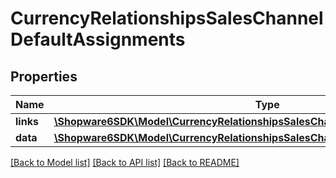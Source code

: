 # CurrencyRelationshipsSalesChannelDefaultAssignments

## Properties
Name | Type | Description | Notes
------------ | ------------- | ------------- | -------------
**links** | [**\Shopware6SDK\Model\CurrencyRelationshipsSalesChannelDefaultAssignmentsLinks**](CurrencyRelationshipsSalesChannelDefaultAssignmentsLinks.md) |  | [optional] 
**data** | [**\Shopware6SDK\Model\CurrencyRelationshipsSalesChannelDefaultAssignmentsData[]**](CurrencyRelationshipsSalesChannelDefaultAssignmentsData.md) |  | [optional] 

[[Back to Model list]](../../README.md#documentation-for-models) [[Back to API list]](../../README.md#documentation-for-api-endpoints) [[Back to README]](../../README.md)

